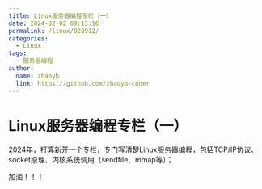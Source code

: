 ```yaml
---
title: Linux服务器编程专栏（一）
date: 2024-02-02 09:13:16
permalink: /linux/928912/
categories:
  - Linux
tags:
  - 服务器编程
author: 
  name: zhaoyb
  link: https://github.com/zhaoyb-coder
---
```


# Linux服务器编程专栏（一）

2024年，打算新开一个专栏，专门写清楚Linux服务器编程，包括TCP/IP协议、socket原理、内核系统调用（sendfile、mmap等）；

加油！！！

